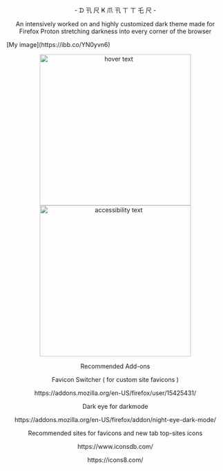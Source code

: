 <p align="center">- ᗪ 卂 尺 Ҝ  爪 卂 ㄒ ㄒ 乇 尺 -</p>
<p align="center">An intensively worked on and highly customized dark theme made for Firefox Proton stretching darkness into every corner of the browser</p>
[My image](https://ibb.co/YN0yvn6)
<p align="center">
  <img src="https://ibb.co/YN0yvn6" width="350" title="hover text">
  <img src="https://ibb.co/YN0yvn6" width="350" alt="accessibility text">
</p>
<p align="center">Recommended Add-ons</p>

<p align="center">Favicon Switcher ( for custom site favicons )</p>
<p align="center">https://addons.mozilla.org/en-US/firefox/user/15425431/</p>

<p align="center">Dark eye for darkmode</p>
<p align="center">https://addons.mozilla.org/en-US/firefox/addon/night-eye-dark-mode/</p>

<p align="center">Recommended sites for favicons and new tab top-sites icons</p>
<p align="center">https://www.iconsdb.com/</p>
<p align="center">https://icons8.com/</p>

